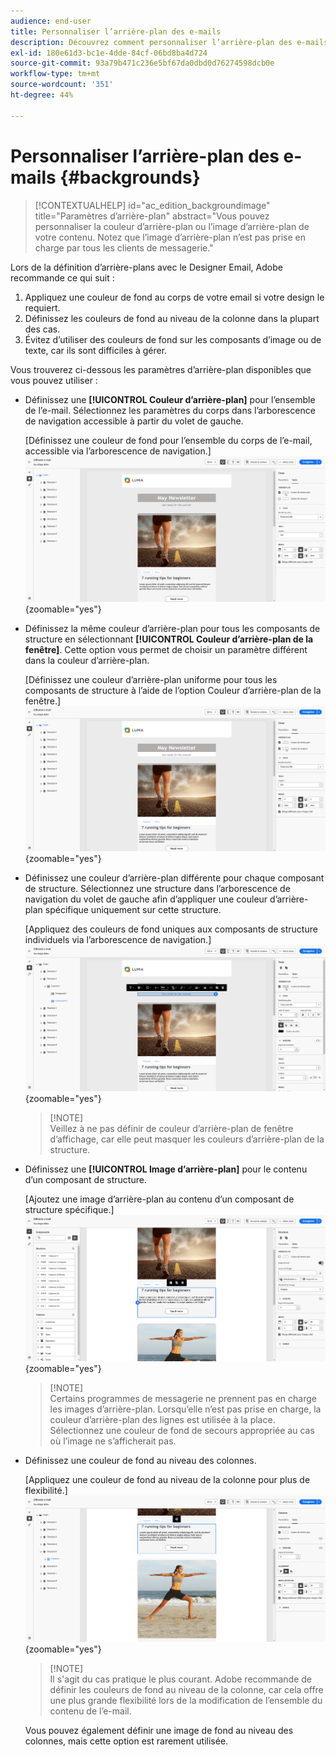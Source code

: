 ```yaml
---
audience: end-user
title: Personnaliser l’arrière-plan des e-mails
description: Découvrez comment personnaliser l’arrière-plan des e-mails.
exl-id: 180e61d3-bc1e-4dde-84cf-06bd8ba4d724
source-git-commit: 93a79b471c236e5bf67da0dbd0d76274598dcb0e
workflow-type: tm+mt
source-wordcount: '351'
ht-degree: 44%

---
```


# Personnaliser l’arrière-plan des e-mails {#backgrounds}

>[!CONTEXTUALHELP]
>id="ac_edition_backgroundimage"
>title="Paramètres d’arrière-plan"
>abstract="Vous pouvez personnaliser la couleur d’arrière-plan ou l’image d’arrière-plan de votre contenu. Notez que l’image d’arrière-plan n’est pas prise en charge par tous les clients de messagerie."

Lors de la définition d’arrière-plans avec le Designer Email, Adobe recommande ce qui suit :

1. Appliquez une couleur de fond au corps de votre email si votre design le requiert.
1. Définissez les couleurs de fond au niveau de la colonne dans la plupart des cas.
1. Évitez d’utiliser des couleurs de fond sur les composants d’image ou de texte, car ils sont difficiles à gérer.

Vous trouverez ci-dessous les paramètres d’arrière-plan disponibles que vous pouvez utiliser :

* Définissez une **[!UICONTROL Couleur d’arrière-plan]** pour l’ensemble de l’e-mail. Sélectionnez les paramètres du corps dans l’arborescence de navigation accessible à partir du volet de gauche.

  [Définissez une couleur de fond pour l’ensemble du corps de l’e-mail, accessible via l’arborescence de navigation.]\
  ![](assets/background_1.png){zoomable="yes"}

* Définissez la même couleur d’arrière-plan pour tous les composants de structure en sélectionnant **[!UICONTROL Couleur d’arrière-plan de la fenêtre]**. Cette option vous permet de choisir un paramètre différent dans la couleur d’arrière-plan.

  [Définissez une couleur d’arrière-plan uniforme pour tous les composants de structure à l’aide de l’option Couleur d’arrière-plan de la fenêtre.]\
  ![](assets/background_2.png){zoomable="yes"}

* Définissez une couleur d’arrière-plan différente pour chaque composant de structure. Sélectionnez une structure dans l’arborescence de navigation du volet de gauche afin d’appliquer une couleur d’arrière-plan spécifique uniquement sur cette structure.

  [Appliquez des couleurs de fond uniques aux composants de structure individuels via l’arborescence de navigation.]\
  ![](assets/background_3.png){zoomable="yes"}

  >[!NOTE]\
  >Veillez à ne pas définir de couleur d’arrière-plan de fenêtre d’affichage, car elle peut masquer les couleurs d’arrière-plan de la structure.

* Définissez une **[!UICONTROL Image d’arrière-plan]** pour le contenu d’un composant de structure.

  [Ajoutez une image d’arrière-plan au contenu d’un composant de structure spécifique.]\
  ![](assets/background_4.png){zoomable="yes"}

  >[!NOTE]\
  >Certains programmes de messagerie ne prennent pas en charge les images d’arrière-plan. Lorsqu’elle n’est pas prise en charge, la couleur d’arrière-plan des lignes est utilisée à la place. Sélectionnez une couleur de fond de secours appropriée au cas où l’image ne s’afficherait pas.

* Définissez une couleur de fond au niveau des colonnes.

  [Appliquez une couleur de fond au niveau de la colonne pour plus de flexibilité.]\
  ![](assets/background_5.png){zoomable="yes"}

  >[!NOTE]\
  >Il s&#39;agit du cas pratique le plus courant. Adobe recommande de définir les couleurs de fond au niveau de la colonne, car cela offre une plus grande flexibilité lors de la modification de l’ensemble du contenu de l’e-mail.

  Vous pouvez également définir une image de fond au niveau des colonnes, mais cette option est rarement utilisée.